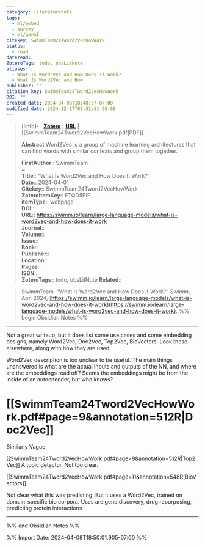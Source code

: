 ```yaml
---
category: literaturenote
tags:
  - ml/embed
  - survey
  - ml/genAI
citekey: SwimmTeam24Tword2VecHowWork
status:
  - read
dateread: 
ZoteroTags: todo, obsLitNote
aliases:
  - What Is Word2Vec and How Does It Work?
  - What Is Word2Vec and How
publisher: ""
citation key: SwimmTeam24Tword2VecHowWork
DOI: ""
created date: 2024-04-08T18:48:57-07:00
modified date: 2024-12-17T08:51:31-08:00
---
```


> [!info]- : [**Zotero**](zotero://select/library/items/FTQD5PIP)   | [**URL**](https://swimm.io/learn/large-language-models/what-is-word2vec-and-how-does-it-work) | [[SwimmTeam24Tword2VecHowWork.pdf|PDF]]
>
> 
> **Abstract**
> Word2Vec is a group of machine learning architectures that can find words with similar contexts and group them together.
> 
> 
> **FirstAuthor**:: SwimmTeam  
~    
> **Title**:: "What Is Word2Vec and How Does It Work?"  
> **Date**:: 2024-04-01  
> **Citekey**:: SwimmTeam24Tword2VecHowWork  
> **ZoteroItemKey**:: FTQD5PIP  
> **itemType**:: webpage  
> **DOI**::   
> **URL**:: https://swimm.io/learn/large-language-models/what-is-word2vec-and-how-does-it-work  
> **Journal**::   
> **Volume**::   
> **Issue**::   
> **Book**::   
> **Publisher**::   
> **Location**::    
> **Pages**::   
> **ISBN**::   
> **ZoteroTags**:: todo, obsLitNote
>**Related**:: 

> SwimmTeam. “What Is Word2Vec and How Does It Work?” _Swimm_, Apr. 2024, [https://swimm.io/learn/large-language-models/what-is-word2vec-and-how-does-it-work](https://swimm.io/learn/large-language-models/what-is-word2vec-and-how-does-it-work).
%% begin Obsidian Notes %%
___

Not a great writeup, but it does list some use cases and some embedding designs, namely Word2Vec, Doc2Vec, Top2Vec, BioVectors.  Look these elsewhere, along with how they are used.

Word2Vec description is too unclear to be useful.  The main things unanswered is what are the actual inputs and outputs of the NN, and where are the embeddings read off?  Seems the embeddings might be from the inside of an autoencoder, but who knows?

# [[SwimmTeam24Tword2VecHowWork.pdf#page=9&annotation=512R|Doc2Vec]]

Similarly Vague

[[SwimmTeam24Tword2VecHowWork.pdf#page=9&annotation=512R|Top2Vec]]
A topic detector.  Not too clear.

[[SwimmTeam24Tword2VecHowWork.pdf#page=11&annotation=548R|BioVectors]]

Not clear what this was predicting.  But it uses a Word2Vec, trained on domain-specific bio corpora.  Uses are gene discovery, drug repurposing, predicting protein interactions



___
%% end Obsidian Notes %%



%% Import Date: 2024-04-08T18:50:01.905-07:00 %%
